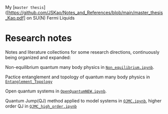 My [`master thesis`]([https://github.com/JSKao/Notes_and_References/blob/main/master_thesis_Kao.pdf] on SU(N) Fermi Liquids 

# Research notes

Notes and literature collections for some research directions, continuously being organized and expanded:

Non-equilibrium quantum many body physics in [`Non_equilibrium.ipynb`](https://github.com/JSKao/Computational-Quantum-Many-Body-Physics/blob/main/Non_equilibrium.ipynb). 


Pactice entanglement and topology of quantum many body physics in [`Entanglement_Topology`](https://github.com/JSKao/Computational-Quantum-Many-Body-Physics/blob/main/Entanglement_Topology.ipynb)

Open quantum systems in [`OpenQuantumNEW.ipynb`](https://github.com/JSKao/Notes_and_References/blob/main/OpenQuantumNEW.ipynb).

Quantum Jump(QJ) method applied to model systems in [`QJMC.ipynb`](https://github.com/JSKao/Notes_and_References/blob/main/QJMC.ipynb), higher order QJ in [`QJMC_high_order.ipynb`](https://github.com/JSKao/Notes_and_References/blob/main/QJMC_high_order.ipynb)
